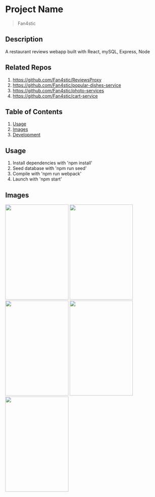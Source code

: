 # Project Name

> Fan4stic

## Description 

A restaurant reviews webapp built with React, mySQL, Express, Node

## Related Repos

1. https://github.com/Fan4stic/ReviewsProxy
1. https://github.com/Fan4stic/popular-dishes-service
1. https://github.com/Fan4stic/photo-services
1. https://github.com/Fan4stic/cart-service


## Table of Contents

1. [Usage](#Usage)
1. [Images](#Images)
1. [Development](#development)

## Usage

1. Install dependencies with 'npm install'
1. Seed database with 'npm run seed'
1. Compile with 'npm run webpack'
1. Launch with 'npm start'

## Images

<div>
  <img src="https://readmeimages.s3-us-west-1.amazonaws.com/reviewsTop" height=300 width=200 />
  <img src="https://readmeimages.s3-us-west-1.amazonaws.com/onephotorev" height=300 width=200/>
  <img src="https://readmeimages.s3-us-west-1.amazonaws.com/revpaginated" height=300 width=200/>
  <img src="https://readmeimages.s3-us-west-1.amazonaws.com/twophotorev" height=300 width=200/>
  <img src="https://readmeimages.s3-us-west-1.amazonaws.com/threephotorev" height=300 width=200/>
</div>
